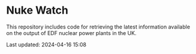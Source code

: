 # Nuke Watch

This repository includes code for retrieving the latest information available on the output of EDF nuclear power plants in the UK.

Last updated: 2024-04-16 15:08